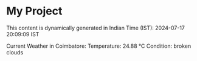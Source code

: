# My Project

This content is dynamically generated in Indian Time (IST): 2024-07-17 20:09:09 IST


Current Weather in Coimbatore:
Temperature: 24.88 °C
Condition: broken clouds
